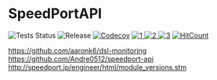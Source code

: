 # SpeedPortAPI

![Tests Status](https://img.shields.io/github/actions/workflow/status/codeshard/SpeedPortAPI/ci-tests.yaml)
![Release](https://img.shields.io/github/actions/workflow/status/codeshard/SpeedPortAPI/ci-cd-docker.yaml)
[![Codecov](https://codecov.io/github/codeshard/SpeedPortAPI/graph/badge.svg?token=5F2XYLN97Y)](https://codecov.io/github/codeshard/SpeedPortAPI)
[![1] ![2] ![3]](https://github.com/eggplants/ghcr-badge/pkgs/container/ghcr-badge)
[![HitCount](https://hits.dwyl.com/codeshard/SpeedPortAPI.svg?style=flat&show=unique)](http://hits.dwyl.com/codeshard/SpeedPortAPI)

[1]: <https://ghcr-badge.egpl.dev/codeshard/speedportapi/tags?trim=major>
[2]: <https://ghcr-badge.egpl.dev/codeshard/speedportapi/latest_tag?trim=major&label=latest>
[3]: <https://ghcr-badge.egpl.dev/codeshard/speedportapi/size>

https://github.com/aaronk6/dsl-monitoring
https://github.com/Andre0512/speedport-api
http://speedport.ip/engineer/html/module_versions.stm
